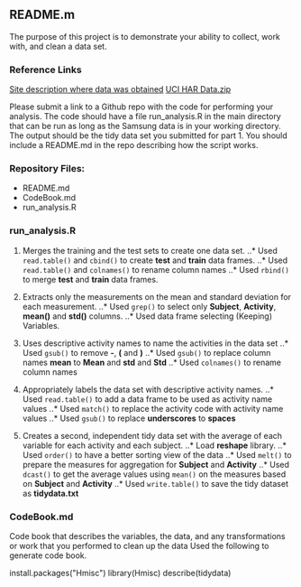 ## README.m

The purpose of this project is to demonstrate your ability to collect, work with, and clean a data set. 

### Reference Links

[Site description where data was obtained](http://archive.ics.uci.edu/ml/datasets/Human+Activity+Recognition+Using+Smartphones)
[UCI HAR Data.zip](https://d396qusza40orc.cloudfront.net/getdata%2Fprojectfiles%2FUCI%20HAR%20Dataset.zip) 


Please submit a link to a Github repo with the code for performing your analysis. The code should have a file run_analysis.R in the main directory that can be run as long as the Samsung data is in your working directory. The output should be the tidy data set you submitted for part 1. You should include a README.md in the repo describing how the script works. 

### Repository Files:

* README.md
* CodeBook.md
* run_analysis.R



### run_analysis.R

1. Merges the training and the test sets to create one data set.
..* Used ```read.table()``` and ```cbind()``` to create __test__ and __train__ data frames.
..* Used ```read.table()``` and ```colnames()``` to rename column names
..* Used ```rbind()``` to merge __test__ and __train__ data frames.

2. Extracts only the measurements on the mean and standard deviation for each measurement.
..* Used ```grep()``` to select only __Subject__, __Activity__, __mean()__ and __std()__ columns.
..* Used data frame selecting (Keeping) Variables.


3. Uses descriptive activity names to name the activities in the data set
..* Used ```gsub()``` to remove __-__, __(__ and __)__
..* Used ```gsub()``` to replace column names __mean__ to __Mean__ and __std__ and __Std__
..* Used ```colnames()``` to rename column names

4. Appropriately labels the data set with descriptive activity names. 
..* Used ```read.table()``` to add a data frame to be used as activity name values
..* Used ```match()``` to replace the activity code with activity name values
..* Used ```gsub()``` to replace __underscores__ to __spaces__

5. Creates a second, independent tidy data set with the average of each variable for each activity and each subject. 
..* Load __reshape__ library.
..* Used ```order()``` to have a better sorting view of the data
..* Used ```melt()``` to prepare the measures for aggregation for __Subject__ and __Activity__
..* Used ```dcast()``` to get the average values using ```mean()``` on the measures based on __Subject__ and __Activity__
..* Used ```write.table()``` to save the tidy dataset as __tidydata.txt__



### CodeBook.md

Code book that describes the variables, the data, and any transformations or work that you performed to clean up the data
Used the following to generate code book.

install.packages("Hmisc")
library(Hmisc)
describe(tidydata)



